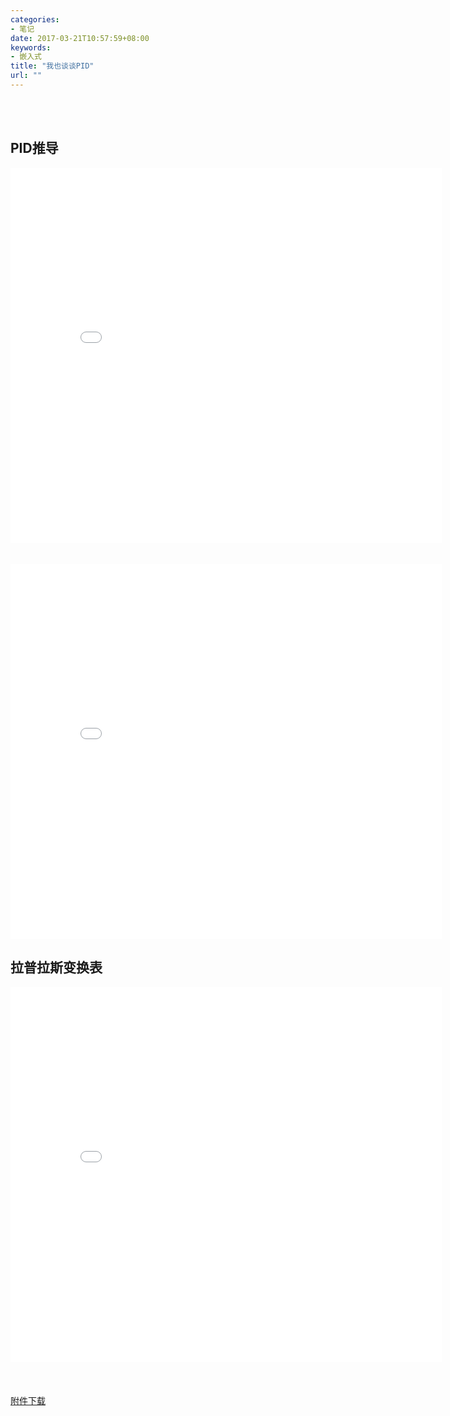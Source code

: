 ```yaml
---
categories:
- 笔记
date: 2017-03-21T10:57:59+08:00
keywords:
- 嵌入式
title: "我也谈谈PID"
url: ""
---
```

<br/>
<br/>

## PID推导

<div>
    <embed src="/media/note_pdf/我也谈谈PID_PART_A.pdf" width="690px" height="600px"/>
</div>

<br/>
<br/>

<div>
    <embed src="/media/note_pdf/我也谈谈PID_PART_B.pdf" width="690px" height="600px"/>
</div>

## 拉普拉斯变换表
<div>
    <embed src="/media/note_pdf/拉氏变换及反变换公式.pdf" width="690px" height="600px"/>
</div>


<br/>

<br/>

<br/>

<div>
    <a href="/attachment/2015 NUEDC 框图.vsdx">附件下载</a>
</div>


<br/>
<br/>
<br/>
<br/>
<br/>